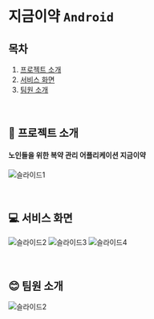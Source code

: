 # 지금이약 `Android`

## 목차

1. [프로젝트 소개](#-프로젝트-소개)
2. [서비스 화면](#-서비스-화면)
3. [팀원 소개](#-팀원-소개)

<br>

## 💊 프로젝트 소개

#### 노인들을 위한 복약 관리 어플리케이션 지금이약

![슬라이드1](https://github.com/Nter-developer/bravo-health-park-android/assets/59863112/cb5cc7cb-725b-4b34-9409-b241baaea91f)

</br>

## 💻 서비스 화면

![슬라이드2](https://github.com/Nter-developer/bravo-health-park-android/assets/59863112/8388ce5c-29a4-4f80-ac07-e8be15b2ae29)
![슬라이드3](https://github.com/Nter-developer/bravo-health-park-android/assets/59863112/5fa7c190-b6fa-40b7-a39f-5d78cea761cd)
![슬라이드4](https://github.com/Nter-developer/bravo-health-park-android/assets/59863112/821be039-e100-4391-92b2-1f0e62a95891)

</br>

## 😊 팀원 소개

![슬라이드2](https://github.com/Nter-developer/bravo-health-park-android/assets/59863112/9c24fdca-caa1-4cf9-8743-16e3ebec1efa)

</br>
